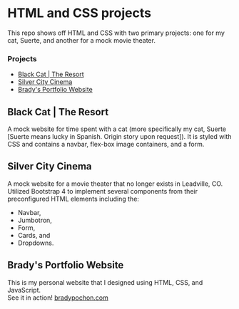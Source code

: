 # HTML and CSS projects

This repo shows off HTML and CSS with two primary projects: one for my cat, Suerte, and another for a mock movie theater.

<h3>Projects</h3>
  <ul>
    <li><a href="https://github.com/bpochon87/HTML-and-CSS-projects/tree/main/Black%20Cat%20-%20The%20Resort">Black Cat | The Resort<a></li>
    <li><a href="https://github.com/bpochon87/HTML-and-CSS-projects/tree/main/bootstrap4_project">Silver City Cinema<a></li>
    <li><a href="https://github.com/bpochon87/HTML-and-CSS-projects/tree/main/portfolio">Brady's Portfolio Website<a></li>
  </ul>
  
  
<h2>Black Cat | The Resort</h2>
A mock website for time spent with a cat (more specifically my cat, Suerte [Suerte means lucky in Spanish. Origin story upon request]). It is styled with CSS and
contains a navbar, flex-box image containers, and a form.

<h2>Silver City Cinema</h2>
A mock website for a movie theater that no longer exists in Leadville, CO. Utilized Bootstrap 4 to implement several components from their preconfigured HTML
elements including the:
<ul>
    <li>Navbar,</li>
    <li>Jumbotron,</li>
    <li>Form,</li>
    <li>Cards, and</li>
    <li>Dropdowns.</li>
</ul>
      
<h2>Brady's Portfolio Website</h2>
This is my personal website that I designed using HTML, CSS, and JavaScript.<br>
See it in action! <a href="http://www.bradypochon.com" target="_blank">bradypochon.com</a>
